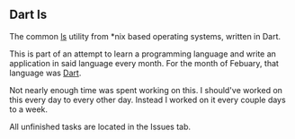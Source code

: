 Dart ls
-------

The common [ls](http://pubs.opengroup.org/onlinepubs/9699919799/utilities/ls.html) utility from *nix based operating systems, written in Dart.

This is part of an attempt to learn a programming language and write an application in said language every month. For the month of Febuary, that language was [Dart](https://www.dartlang.org/).

Not nearly enough time was spent working on this. I should've worked on this every day to every other day. Instead I worked on it every couple days to a week.

All unfinished tasks are located in the Issues tab.